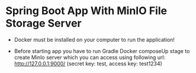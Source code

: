 # **Spring Boot App With MinIO File Storage Server**

* Docker must be installed on your computer to run the application!

* Before starting app you have to run Gradle Docker composeUp stage to create MinIo server which
you can access using following url: http://127.0.0.1:9000/ (secret key: test, access key: test1234)
  
